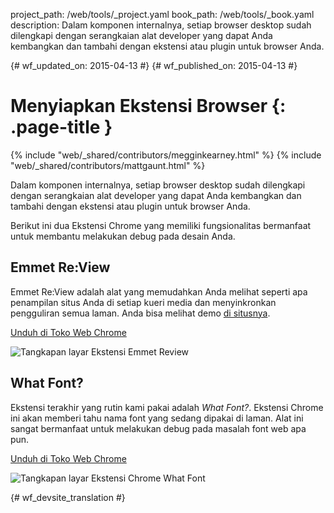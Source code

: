 project_path: /web/tools/_project.yaml
book_path: /web/tools/_book.yaml
description: Dalam komponen internalnya, setiap browser desktop sudah dilengkapi dengan serangkaian alat developer yang dapat Anda kembangkan dan tambahi dengan ekstensi atau plugin untuk browser Anda.

{# wf_updated_on: 2015-04-13 #}
{# wf_published_on: 2015-04-13 #}

# Menyiapkan Ekstensi Browser {: .page-title }

{% include "web/_shared/contributors/megginkearney.html" %}
{% include "web/_shared/contributors/mattgaunt.html" %}

Dalam komponen internalnya, setiap browser desktop sudah dilengkapi dengan serangkaian alat developer yang dapat Anda kembangkan dan tambahi dengan ekstensi atau plugin untuk browser Anda.

Berikut ini dua Ekstensi Chrome yang memiliki fungsionalitas bermanfaat untuk membantu melakukan debug
pada desain Anda.


## Emmet Re:View

Emmet Re:View adalah alat yang memudahkan Anda melihat seperti apa penampilan situs Anda di
setiap kueri media dan menyinkronkan pengguliran semua laman. Anda bisa
melihat demo [di
situsnya](http://re-view.emmet.io/).

[Unduh di Toko Web
Chrome](https://chrome.google.com/webstore/detail/emmet-review/epejoicbhllgiimigokgjdoijnpaphdp)

<img src="imgs/emmet-review-extension.png" alt="Tangkapan layar Ekstensi Emmet Review" />

## What Font?

Ekstensi terakhir yang rutin kami pakai adalah *What Font?*. Ekstensi Chrome
ini akan memberi tahu nama font yang sedang dipakai di laman. Alat
ini sangat bermanfaat untuk melakukan debug pada masalah font web apa pun.

[Unduh di Toko Web
Chrome](https://chrome.google.com/webstore/detail/whatfont/jabopobgcpjmedljpbcaablpmlmfcogm)

<img src="imgs/what-font-extension.png" alt="Tangkapan layar Ekstensi Chrome What Font" />




{# wf_devsite_translation #}
